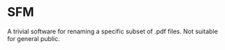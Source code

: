 # SFM

A trivial software for renaming a specific subset of .pdf files. Not suitable for general public.
